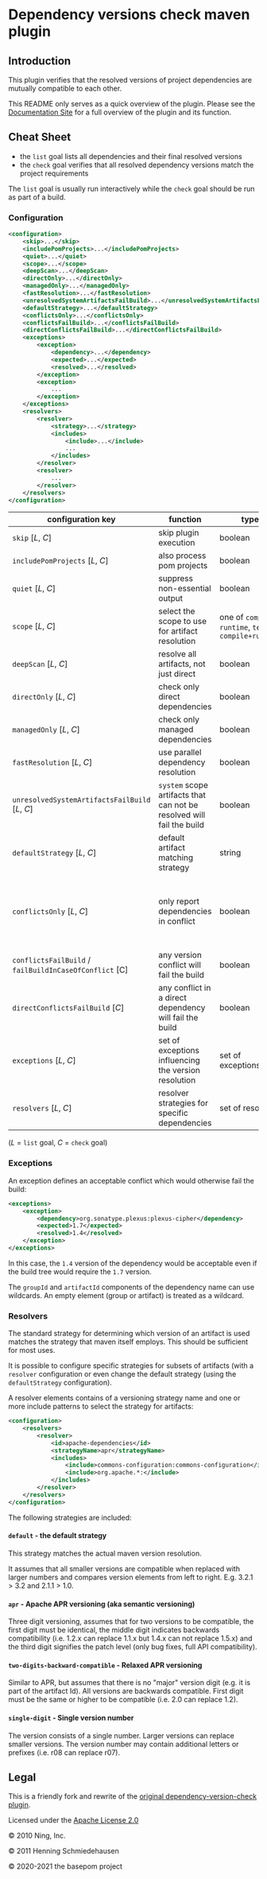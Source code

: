 # Dependency versions check maven plugin

## Introduction

This plugin verifies that the resolved versions of project
dependencies are mutually compatible to each other.

This README only serves as a quick overview of the plugin. Please see the [Documentation Site](https://basepom.github.io/dependency-versions-check-maven-plugin/) for a full overview of the plugin and its function.

## Cheat Sheet

* the `list` goal lists all dependencies and their final resolved versions
* the `check` goal verifies that all resolved dependency versions match the project requirements

The `list` goal is usually run interactively while the `check` goal should be run as part of a build.

### Configuration

```xml
<configuration>
    <skip>...</skip>
    <includePomProjects>...</includePomProjects>
    <quiet>...</quiet>
    <scope>...</scope>
    <deepScan>...</deepScan>
    <directOnly>...</directOnly>
    <managedOnly>...</managedOnly>
    <fastResolution>...</fastResolution>
    <unresolvedSystemArtifactsFailBuild>...</unresolvedSystemArtifactsFailBuild>
    <defaultStrategy>...</defaultStrategy>
    <conflictsOnly>...</conflictsOnly>
    <conflictsFailBuild>...</conflictsFailBuild>
    <directConflictsFailBuild>...</directConflictsFailBuild>
    <exceptions>
        <exception>
            <dependency>...</dependency>
            <expected>...</expected>
            <resolved>...</resolved>
        </exception>
        <exception>
            ...
        </exception>
    </exceptions>
    <resolvers>
        <resolver>
            <strategy>...</strategy>
            <includes>
                <include>...</include>
                ...
            </includes>
        </resolver>
        <resolver>
            ...
        </resolver>
    </resolvers>
</configuration>
```


configuration key  | function | type | command line | default
-----------------  | -------- | ---- | ------------ | -------
`skip` [*L*, *C*] | skip plugin execution  | boolean | `dvc.skip` | `false`
`includePomProjects` [*L*, *C*] | also process pom projects | boolean |  `dvc.include-pom-projects` | `false`
`quiet` [*L*, *C*]| suppress non-essential output | boolean |  `dvc.quiet` | `false`
`scope` [*L*, *C*]| select the scope to use for artifact resolution | one of `compile`, `runtime`, `test`, `compile+runtime` |  `dvc.scope` | `test`
`deepScan` [*L*, *C*] | resolve all artifacts, not just direct | boolean |  `dvc.deep-scan` | `false`
`directOnly` [*L*, *C*] | check only direct dependencies | boolean | `dvc.direct-only` | `false`
`managedOnly` [*L*, *C*] | check only managed dependencies | boolean | `dvc.managed-only` | `false`
`fastResolution` [*L*, *C*] | use parallel dependency resolution | boolean | `dvc.fast-resolution` | `true`
`unresolvedSystemArtifactsFailBuild` [*L*, *C*] | `system` scope artifacts that can not be resolved will fail the build | boolean |  `dvc.unresolved-system-artifacts-fail-build` | `false`
`defaultStrategy` [*L*, *C*] | default artifact matching strategy | string | `dvc.default-strategy` | `default`
`conflictsOnly` [*L*, *C*] | only report dependencies in conflict | boolean |  `dvc.conflicts-only` | `true` for `check` goal, `false` for `list` goal
`conflictsFailBuild` / `failBuildInCaseOfConflict` [C] | any version conflict will fail the build | boolean |  `dvc.conflicts-fail-build` | `false`
`directConflictsFailBuild` [*C*] | any conflict in a direct dependency will fail the build | boolean |  `dvc.direct-conflicts-fail-build` | `false`
`exceptions` [*L*, *C*] | set of exceptions influencing the version resolution | set of exceptions | - | -
`resolvers` [*L*, *C*] | resolver strategies for specific dependencies | set of resolvers | - | -

(*L* = `list` goal, *C* = `check` goal)


### Exceptions

An exception defines an acceptable conflict which would otherwise fail the build:

```xml
<exceptions>
    <exception>
        <dependency>org.sonatype.plexus:plexus-cipher</dependency>
        <expected>1.7</expected>
        <resolved>1.4</resolved>
    </exception>
</exceptions>
```

In this case, the `1.4` version of the dependency would be acceptable even if the build tree would require the `1.7` version.

The `groupId` and `artifactId` components of the dependency name can use wildcards. An empty element (group or artifact) is treated as a wildcard.


### Resolvers

The standard strategy for determining which version of an artifact is used matches the strategy that maven itself employs. This should be sufficient for most uses.

It is possible to configure specific strategies for subsets of artifacts (with a `resolver` configuration or even change the default strategy (using the `defaultStrategy` configuration).

A resolver elements contains of a versioning strategy name and one or more include patterns to select the strategy for artifacts:

```xml
<configuration>
    <resolvers>
        <resolver>
            <id>apache-dependencies</id>
            <strategyName>apr</strategyName>
            <includes>
                <include>commons-configuration:commons-configuration</include>
                <include>org.apache.*:</include>
            </includes>
        </resolver>
    </resolvers>
</configuration>
```

The following strategies are included:

#### `default` - the default strategy

This strategy matches the actual maven version resolution.

It assumes that all smaller versions are compatible when replaced with larger numbers and compares version elements from left to right. E.g. 3.2.1 > 3.2 and 2.1.1 > 1.0.

#### `apr` - Apache APR versioning (aka semantic versioning)

Three digit versioning, assumes that for two versions to be compatible, the first digit must be identical, the middle digit indicates backwards compatibility (i.e. 1.2.x can replace 1.1.x but 1.4.x can not replace 1.5.x) and the third digit signifies the patch level (only bug fixes, full API compatibility).

#### `two-digits-backward-compatible` - Relaxed APR versioning

Similar to APR, but assumes that there is no "major" version digit (e.g. it is part of the artifact Id). All versions are backwards compatible. First digit must be the same or higher to be compatible (i.e. 2.0 can replace 1.2).

#### `single-digit` - Single version number

The version consists of a single number. Larger versions can replace smaller versions. The version number may contain additional letters or prefixes (i.e. r08 can replace r07).


## Legal

This is a friendly fork and rewrite of the [original dependency-version-check plugin](https://github.com/ning/maven-dependency-versions-check-plugin).

Licensed under the [Apache License 2.0](https://www.apache.org/licenses/LICENSE-2.0)

&copy; 2010 Ning, Inc.

&copy; 2011 Henning Schmiedehausen

&copy; 2020-2021 the basepom project
